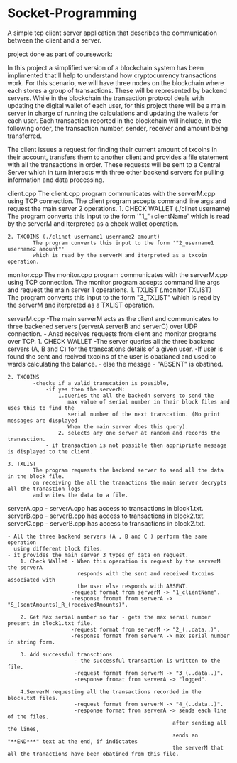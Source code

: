 # Socket-Programming

A simple tcp client server application that describes the communication between the client and a server. 

project done as part of coursework:

In this project a simplified version of a blockchain system has been implimented that'll help to understand 
how cryptocurrency transactions work. For this scenario, we will have three nodes on the blockchain where 
each stores a group of transactions. These will be represented by backend servers. While in the blockchain
the transaction protocol deals with updating the digital wallet of each user, for this project there will be a 
main server in charge of running the calculations and updating the wallets for each user. 
Each transaction reported in the blockchain will include, in the following order, the transaction number, sender, 
receiver and amount being transferred.

The client issues a request for finding their current amount of txcoins in
their account, transfers them to another client and provides a file statement with all the
transactions in order. These requests will be sent to a Central Server which in turn
interacts with three other backend servers for pulling information and data processing.

client.cpp 
    The client.cpp program communicates with the serverM.cpp using TCP connection.
    The client program accepts command line args and request the main server 2 operations.
    1. CHECK WALLET (./clinet username)   
            The program converts this input to the form '"1_"+clientName'
            which is read by the serverM and iterpreted as a check wallet operation.

    2. TXCOINS (./clinet username1 username2 amount)
            The program converts this input to the form '"2_username1 username2 amount"'
            which is read by the serverM and iterpreted as a txcoin operation.

monitor.cpp
    The monitor.cpp program communicates with the serverM.cpp using TCP connection.
    The monitor program accepts command line args and request the main server 1 operations.
    1. TXLIST (.monitor TXLIST)   
            The program converts this input to the form "3_TXLIST"
            which is read by the serverM and iterpreted as a TXLIST operation.

serverM.cpp 
    -The main serverM acts as the client and communicates to three backened 
     servers (serverA serverB and serverC) over UDP connection.
    - Ansd receives requests from client and monitor programs over TCP.
     1. CHECK WALLET 
               -The server queries all the three backend servers (A, B and C)
               for the transcations details of a given user.
               -If user is found the sent and recived txcoins of the user is obatianed 
               and used to wards calculating the balance.
               - else the messge - "ABSENT" is obatined.
     
    2. TXCOINS 
            -checks if a valid transcation is possible, 
                -if yes then the serverM:
                    1.queries the all the backedn servers to send the 
                       max value of serial number in their block files and uses this to find the 
                       serial number of the next transcation. (No print messages are displayed 
                       When the main server does this query).
                    2. selects any one server at random and records the tranasction.
                - if transaction is not possible then appripriate message is displayed to the client.    
    
    3. TXLIST    
            The program requests the backend server to send all the data in the block file.
            on receiving the all the tranactions the main server decrypts all the tranastion logs 
            and writes the data to a file.

serverA.cpp
    - serverA.cpp has access to transactions in block1.txt.
serverB.cpp
    - serverB.cpp has access to transactions in block2.txt.
serverC.cpp
     - serverB.cpp has access to transactions in block2.txt.

    - All the three backend servers (A , B and C ) perform the same operation 
      using different block files. 
    - it provides the main server 3 types of data on request.
        1. Check Wallet - When this operation is request by the serverM the serverA 
                          responds with the sent and received txcoins associated with 
                          the user else responds with ABSENT.
                        -request format from serverM -> "1_clientName".
                        -response fromat from serverA -> "S_(sentAmounts)_R_(receivedAmounts)".

        2. Get Max serial number so far - gets the max serail number present in block1.txt file.
                        -request format from serverM -> "2_(..data..)".
                        -response format from serverA -> max serial number in string form.

        3. Add successful transctions
                         - the successful transaction is written to the file.
                         -request format from serverM -> "3_(..data..)".
                         -response fromat from serverA -> "logged".
        
        4.ServerM requesting all the transactions recorded in the block.txt files.
                         -request format from serverM -> "4_(..data..)".
                         -response format from serverA -> sends each line of the files.
                                                        after sending all the lines,
                                                        sends an "**END***" text at the end, if indictates 
                                                        the serverM that all the tranactions have been obatined from this file.
